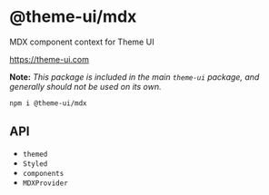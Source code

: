 
# @theme-ui/mdx

MDX component context for Theme UI

https://theme-ui.com

**Note:** *This package is included in the main `theme-ui` package, and generally should not be used on its own.*

```sh
npm i @theme-ui/mdx
```

## API

- `themed`
- `Styled`
- `components`
- `MDXProvider`

